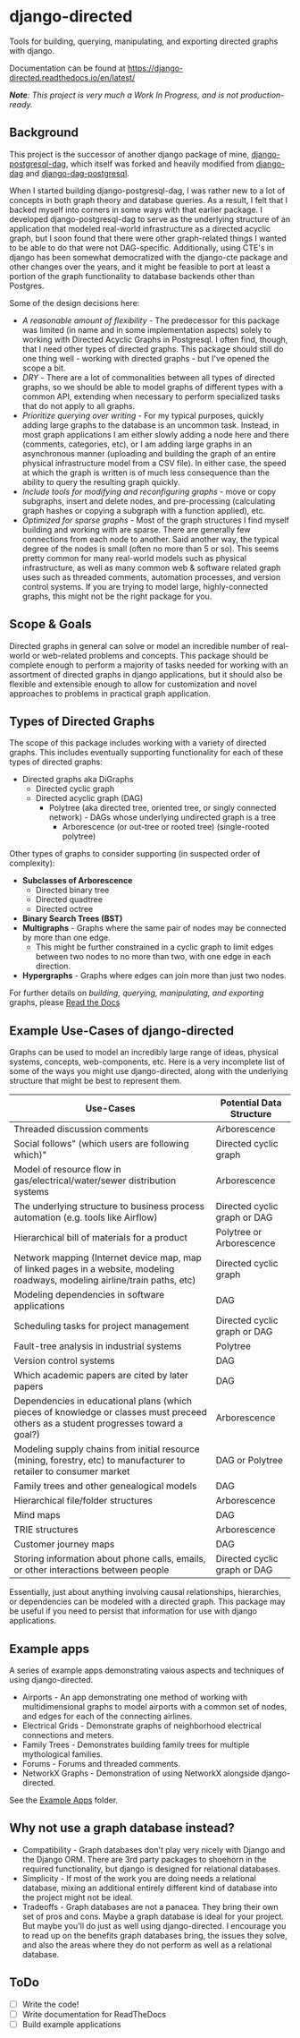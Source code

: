 # django-directed

Tools for building, querying, manipulating, and exporting directed graphs with django.

Documentation can be found at https://django-directed.readthedocs.io/en/latest/

***Note**: This project is very much a Work In Progress, and is not production-ready.*

## Background

This project is the successor of another django package of mine, [django-postgresql-dag](https://pypi.org/project/django-postgresql-dag/), which itself was forked and heavily modified from [django-dag](https://pypi.org/project/django-dag/) and [django-dag-postgresql](https://pypi.org/project/django-dag-postgresql/).

When I started building django-postgresql-dag, I was rather new to a lot of concepts in both graph theory and database queries. As a result, I felt that I backed myself into corners in some ways with that earlier package. I developed django-postgresql-dag to serve as the underlying structure of an application that modeled real-world infrastructure as a directed acyclic graph, but I soon found that there were other graph-related things I wanted to be able to do that were not DAG-specific. Additionally, using CTE's in django has been somewhat democratized with the django-cte package and other changes over the years, and it might be feasible to port at least a portion of the graph functionality to database backends other than Postgres.

Some of the design decisions here:
- *A reasonable amount of flexibility* - The predecessor for this package was limited (in name and in some implementation aspects) solely to working with Directed Acyclic Graphs in Postgresql. I often find, though, that I need other types of directed graphs. This package should still do one thing well - working with directed graphs - but I've opened the scope a bit.
- *DRY* - There are a lot of commonalities between all types of directed graphs, so we should be able to model graphs of different types with a common API, extending when necessary to perform specialized tasks that do not apply to all graphs.
- *Prioritize querying over writing* - For my typical purposes, quickly adding large graphs to the database is an uncommon task. Instead, in most graph applications I am either slowly adding a node here and there (comments, categories, etc), or I am adding large graphs in an asynchronous manner (uploading and building the graph of an entire physical infrastructure model from a CSV file). In either case, the speed at which the graph is written is of much less consequence than the ability to query the resulting graph quickly.
- *Include tools for modifying and reconfiguring graphs* - move or copy subgraphs, insert and delete nodes, and pre-processing (calculating graph hashes or copying a subgraph with a function applied), etc.
- *Optimized for sparse graphs* - Most of the graph structures I find myself building and working with are sparse. There are generally few connections from each node to another. Said another way, the typical degree of the nodes is small (often no more than 5 or so). This seems pretty common for many real-world models such as physical infrastructure, as well as many common web & software related graph uses such as threaded comments, automation processes, and version control systems. If you are trying to model large, highly-connected graphs, this might not be the right package for you.

## Scope & Goals

Directed graphs in general can solve or model an incredible number of real-world or web-related problems and concepts. This package should be complete enough to perform a majority of tasks needed for working with an assortment of directed graphs in django applications, but it should also be flexible and extensible enough to allow for customization and novel approaches to problems in practical graph application.

## Types of Directed Graphs

The scope of this package includes working with a variety of directed graphs. This includes eventually supporting functionality for each of these types of directed graphs:

- Directed graphs aka DiGraphs
  - Directed cyclic graph
  - Directed acyclic graph (DAG)
    - Polytree (aka directed tree, oriented tree, or singly connected network) - DAGs whose underlying undirected graph is a tree
      - Arborescence (or out-tree or rooted tree) (single-rooted polytree)

Other types of graphs to consider supporting (in suspected order of complexity):

- **Subclasses of Arborescence**
  - Directed binary tree
  - Directed quadtree
  - Directed octree
- **Binary Search Trees (BST)**
- **Multigraphs** - Graphs where the same pair of nodes may be connected by more than one edge.
  - This might be further constrained in a cyclic graph to limit edges between two nodes to no more than two, with one edge in each direction.
- **Hypergraphs** - Graphs where edges can join more than just two nodes.

For further details on *building, querying, manipulating, and exporting* graphs, please [Read the Docs](https://django-directed.readthedocs.io/en/latest/)

## Example Use-Cases of django-directed

Graphs can be used to model an incredibly large range of ideas, physical systems, concepts, web-components, etc. Here is a very incomplete list of some of the ways you might use django-directed, along with the underlying structure that might be best to represent them.

| Use-Cases                                                                                                                           | Potential Data Structure     |
| ----------------------------------------------------------------------------------------------------------------------------------- | ---------------------------- |
| Threaded discussion comments                                                                                                        | Arborescence                 |
| Social follows" (which users are following which)"                                                                                  | Directed cyclic graph        |
| Model of resource flow in gas/electrical/water/sewer distribution systems                                                           | Arborescence                 |
| The underlying structure to business process automation (e.g. tools like Airflow)                                                   | Directed cyclic graph or DAG |
| Hierarchical bill of materials for a product                                                                                        | Polytree or Arborescence     |
| Network mapping (Internet device map, map of linked pages in a website, modeling roadways, modeling airline/train paths, etc)       | Directed cyclic graph        |
| Modeling dependencies in software applications                                                                                      | DAG                          |
| Scheduling tasks for project management                                                                                             | Directed cyclic graph or DAG |
| Fault-tree analysis in industrial systems                                                                                           | Polytree                     |
| Version control systems                                                                                                             | DAG                          |
| Which academic papers are cited by later papers                                                                                     | DAG                          |
| Dependencies in educational plans (which pieces of knowledge or classes must preceed others as a student progresses toward a goal?) | Arborescence                 |
| Modeling supply chains from initial resource (mining, forestry, etc) to manufacturer to retailer to consumer market                 | DAG or Polytree              |
| Family trees and other genealogical models                                                                                          | DAG                          |
| Hierarchical file/folder structures                                                                                                 | Arborescence                 |
| Mind maps                                                                                                                           | DAG                          |
| TRIE structures                                                                                                                     | Arborescence                 |
| Customer journey maps                                                                                                               | DAG                          |
| Storing information about phone calls, emails, or other interactions between people                                                 | Directed cyclic graph or DAG |

Essentially, just about anything involving causal relationships, hierarchies, or dependencies can be modeled with a directed graph. This package may be useful if you need to persist that information for use with django applications.

## Example apps

A series of example apps demonstrating vaious aspects and techniques of using django-directed.

- Airports - An app demonstrating one method of working with multidimensional graphs to model airports with a common set of nodes, and edges for each of the connecting airlines.
- Electrical Grids - Demonstrate graphs of neighborhood electrical connections and meters.
- Family Trees - Demonstrates building family trees for multiple mythological families.
- Forums - Forums and threaded comments.
- NetworkX Graphs - Demonstration of using NetworkX alongside django-directed.

See the [Example Apps](https://github.com/jacklinke/django-directed/tree/main/tests/example) folder.

## Why not use a graph database instead?

- Compatibility - Graph databases don't play very nicely with Django and the Django ORM. There are 3rd party packages to shoehorn in the required functionality, but django is designed for relational databases.
- Simplicity - If most of the work you are doing needs a relational database, mixing an additional entirely different kind of database into the project might not be ideal.
- Tradeoffs - Graph databases are not a panacea. They bring their own set of pros and cons. Maybe a graph database is ideal for your project. But maybe you'll do just as well using django-directed. I encourage you to read up on the benefits graph databases bring, the issues they solve, and also the areas where they do not perform as well as a relational database.

## ToDo

- [ ] Write the code!
- [ ] Write documentation for ReadTheDocs
- [ ] Build example applications
